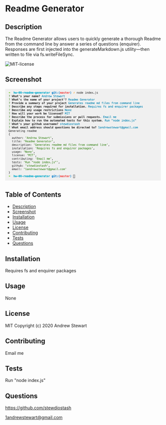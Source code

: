 # Readme Generator
## Description
        
The Readme Generator allows users to quickly generate a thorough Readme from the command line by answer a series of questions (enquirer). Responses are first injected into the generateMarkdown.js utility—then written to file via fs.writeFileSync.

![MIT-license](https://img.shields.io/badge/license-MIT-blue)


## Screenshot

![CLI](images/cli.png)


## Table of Contents

* [Description](#description)
* [Screenshot](#screenshot)
* [Installation](#installation)
* [Usage](#usage)
* [License](#license)
* [Contributing](#contributing)
* [Tests](#tests)
* [Questions](#questions)


## Installation

Requires fs and enquirer packages


## Usage

None


## License

MIT
Copyright (c) 2020 Andrew Stewart


## Contributing

Email me


## Tests

Run "node index.js"


## Questions
https://github.com/stewdiostash

1andrewstewart@gmail.com


